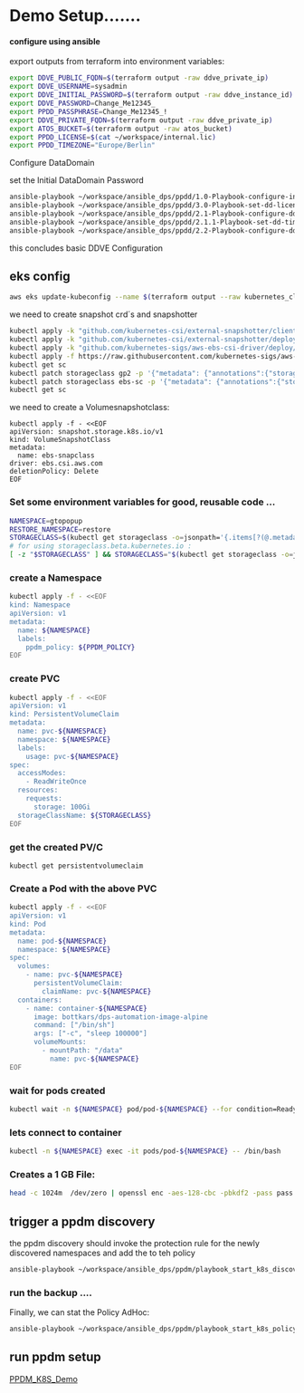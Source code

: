 # Demo Setup.......

#### configure using ansible
export outputs from terraform into environment variables:
```bash
export DDVE_PUBLIC_FQDN=$(terraform output -raw ddve_private_ip)
export DDVE_USERNAME=sysadmin
export DDVE_INITIAL_PASSWORD=$(terraform output -raw ddve_instance_id)
export DDVE_PASSWORD=Change_Me12345_
export PPDD_PASSPHRASE=Change_Me12345_!
export DDVE_PRIVATE_FQDN=$(terraform output -raw ddve_private_ip)
export ATOS_BUCKET=$(terraform output -raw atos_bucket)
export PPDD_LICENSE=$(cat ~/workspace/internal.lic)
export PPDD_TIMEZONE="Europe/Berlin"
```
Configure DataDomain

set the Initial DataDomain Password
```bash
ansible-playbook ~/workspace/ansible_dps/ppdd/1.0-Playbook-configure-initial-password.yml
ansible-playbook ~/workspace/ansible_dps/ppdd/3.0-Playbook-set-dd-license.yml
ansible-playbook ~/workspace/ansible_dps/ppdd/2.1-Playbook-configure-ddpassphrase.yml
ansible-playbook ~/workspace/ansible_dps/ppdd/2.1.1-Playbook-set-dd-timezone-and-ntp-aws.yml
ansible-playbook ~/workspace/ansible_dps/ppdd/2.2-Playbook-configure-dd-atos-aws.yml
```
this concludes basic DDVE Configuration




## eks config

```bash
aws eks update-kubeconfig --name $(terraform output --raw kubernetes_cluster_name)
```

we need to create snapshot crd´s  and snapshotter
```bash
kubectl apply -k "github.com/kubernetes-csi/external-snapshotter/client/config/crd/?ref=release-6.1"
kubectl apply -k "github.com/kubernetes-csi/external-snapshotter/deploy/kubernetes/snapshot-controller/?ref=release-6.1"
kubectl apply -k "github.com/kubernetes-sigs/aws-ebs-csi-driver/deploy/kubernetes/overlays/stable/?ref=release-1.18"
kubectl apply -f https://raw.githubusercontent.com/kubernetes-sigs/aws-ebs-csi-driver/master/examples/kubernetes/dynamic-provisioning/manifests/storageclass.yaml
kubectl get sc
kubectl patch storageclass gp2 -p '{"metadata": {"annotations":{"storageclass.kubernetes.io/is-default-class":"false"}}}'
kubectl patch storageclass ebs-sc -p '{"metadata": {"annotations":{"storageclass.kubernetes.io/is-default-class":"true"}}}'
kubectl get sc
```
we need to create a Volumesnapshotclass:
```
kubectl apply -f - <<EOF
apiVersion: snapshot.storage.k8s.io/v1
kind: VolumeSnapshotClass
metadata:
  name: ebs-snapclass
driver: ebs.csi.aws.com
deletionPolicy: Delete
EOF
```



### Set some environment variables for good, reusable code ...
```bash
NAMESPACE=gtopopup
RESTORE_NAMESPACE=restore
STORAGECLASS=$(kubectl get storageclass -o=jsonpath='{.items[?(@.metadata.annotations.storageclass\.kubernetes\.io/is-default-class=="true")].metadata.name}')
# for using storageclass.beta.kubernetes.io :
[ -z "$STORAGECLASS" ] && STORAGECLASS="$(kubectl get storageclass -o=jsonpath='{.items[?(@.metadata.annotations.storageclass\.beta\.kubernetes\.io/is-default-class=="true")].metadata.name}')"
```

### create a Namespace
```bash
kubectl apply -f - <<EOF
kind: Namespace
apiVersion: v1
metadata:
  name: ${NAMESPACE}
  labels:
    ppdm_policy: ${PPDM_POLICY}
EOF
```

### create PVC
```bash
kubectl apply -f - <<EOF  
apiVersion: v1
kind: PersistentVolumeClaim
metadata:
  name: pvc-${NAMESPACE}
  namespace: ${NAMESPACE}
  labels:
    usage: pvc-${NAMESPACE}
spec:
  accessModes:
    - ReadWriteOnce
  resources:
    requests:
      storage: 100Gi
  storageClassName: ${STORAGECLASS}
EOF
```  

### get the created PV/C
```
kubectl get persistentvolumeclaim
```

### Create a Pod with the above PVC
```bash
kubectl apply -f - <<EOF
apiVersion: v1
kind: Pod
metadata:
  name: pod-${NAMESPACE}
  namespace: ${NAMESPACE}
spec:
  volumes:
    - name: pvc-${NAMESPACE}
      persistentVolumeClaim:
        claimName: pvc-${NAMESPACE}
  containers:
    - name: container-${NAMESPACE}
      image: bottkars/dps-automation-image-alpine
      command: ["/bin/sh"]
      args: ["-c", "sleep 100000"]
      volumeMounts:
        - mountPath: "/data"
          name: pvc-${NAMESPACE}
EOF
```
### wait for pods created
```bash
kubectl wait -n ${NAMESPACE} pod/pod-${NAMESPACE} --for condition=Ready --timeout=200s
```
### lets connect to container

```bash
kubectl -n ${NAMESPACE} exec -it pods/pod-${NAMESPACE} -- /bin/bash
```
### Creates a 1 GB File:
```bash
head -c 1024m  /dev/zero | openssl enc -aes-128-cbc -pbkdf2 -pass pass:"$(head -c 20 /dev/urandom | base64)"  > /data/my1GBfile
```
## trigger a ppdm discovery
the ppdm discovery should invoke the protection rule for the newly discovered namespaces and add the to teh policy 
```bash
ansible-playbook ~/workspace/ansible_dps/ppdm/playbook_start_k8s_discoveries.yml
```

### run the backup ....
Finally, we can stat the Policy AdHoc:

```bash
ansible-playbook ~/workspace/ansible_dps/ppdm/playbook_start_k8s_policy.yml
```







## run ppdm setup

[PPDM_K8S_Demo](./zagreb_ug_demo.md)




